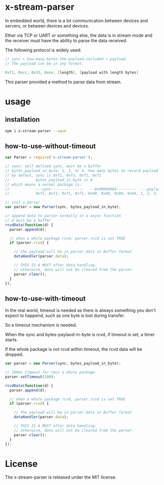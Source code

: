 # x-stream-parser

In embedded world, there is a lot communication between devices and servers, or between devices and devices.

Ether via TCP or UART or something else, the data is in stream mode and the receiver must have the ability to parse the data received.

The following protocol is widely used:

```c
// sync + how-many-bytes-the-payload-included + payload.
// The payload can be in any format.

0xf1, 0xcc, 0x33, 0xee, [length], [payload with length bytes]

```


This parser provided a method to parse data from stream.


# usage

## installation

```bash
npm i x-stream-parser --save
```

## how-to-use-without-timeout

```js
var Parser = require('x-stream-parser');

// sync: self defined sync, must be a buffer
// bytes_payload_in_byte: 1, 2, or 4. how many bytes to record payload length
// by defaut, sync is 0xf1, 0xf1, 0xf1, 0xf1
//            bytes_payload_in_byte is 4
// which means a normal package is:
//            ---sync---------------  ---0x00000004---------  ---payload--
//            0xf1, 0xf1, 0xf1, 0xf1, 0x00, 0x00, 0x00, 0x04, 1, 2, 3, 4

// init a parser
var parser = new Parser(sync, bytes_payload_in_byte);

// append data to parser normally in a async function
// d must be a buffer
rcvdData(function(d) {
  parser.append(d);

  // when a whole package rcvd, parser.rcvd is set TRUE
  if (parser.rcvd) {

    // the payload will be in parser.data in Buffer format
    dataHandler(parser.data);

    // THIS IS A MUST after data handling.
    // otherwise, data will not be cleared from the parser.
    parser.clear();
  }
});

```

## how-to-use-with-timeout

In the real world, timeout is needed as there is always something you don't expect to happend, such as one byte is lost during transfer.

So a timeout mechanism is needed.

When the sync and bytes-paylaod-in-byte is rcvd, if timeout is set, a timer starts.

If the whole package is not rcvd within timeout, the rcvd data will be dropped.

```js
var parser = new Parser(sync, bytes_payload_in_byte);

// 100ms timeout for recv a whole package.
parser.setTimeout(100);

rcvdData(function(d) {
  parser.append(d);

  // when a whole package rcvd, parser.rcvd is set TRUE
  if (parser.rcvd) {

    // the payload will be in parser.data in Buffer format
    dataHandler(parser.data);

    // THIS IS A MUST after data handling.
    // otherwise, data will not be cleared from the parser.
    parser.clear();
  }
});
````

# License

The x-stream-parser is released under the MIT license.
